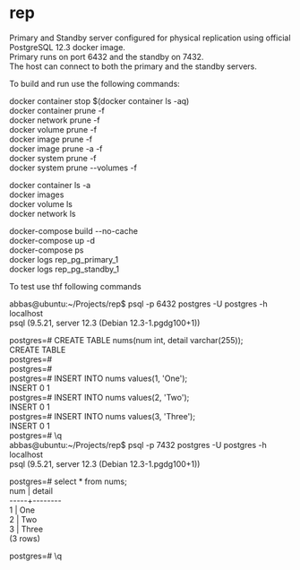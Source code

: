 # rep
Primary and Standby server configured for physical replication using official PostgreSQL 12.3 docker image.  
  Primary runs on port 6432 and the standby on 7432.  
  The host can connect to both the primary and the standby servers.  
  
  To build and run use the following commands:  
  
  docker container stop $(docker container ls -aq)  
  docker container prune -f  
  docker network prune -f  
  docker volume prune -f  
  docker image prune -f  
  docker image prune -a -f  
  docker system prune -f  
  docker system prune --volumes -f  
  
  docker container ls -a  
  docker images  
  docker volume ls  
  docker network ls  
  
  docker-compose build --no-cache  
  docker-compose up -d  
  docker-compose ps  
  docker logs rep_pg_primary_1  
  docker logs rep_pg_standby_1  
  
  To test use thf following commands  
  
  abbas@ubuntu:~/Projects/rep$ psql -p 6432 postgres -U postgres -h localhost  
  psql (9.5.21, server 12.3 (Debian 12.3-1.pgdg100+1))  
  
  postgres=# CREATE TABLE nums(num int, detail varchar(255));  
  CREATE TABLE  
  postgres=#  
  postgres=#  
  postgres=# INSERT INTO nums values(1, 'One');  
  INSERT 0 1  
  postgres=# INSERT INTO nums values(2, 'Two');  
  INSERT 0 1  
  postgres=# INSERT INTO nums values(3, 'Three');  
  INSERT 0 1  
  postgres=# \q  
  abbas@ubuntu:~/Projects/rep$ psql -p 7432 postgres -U postgres -h localhost  
  psql (9.5.21, server 12.3 (Debian 12.3-1.pgdg100+1))  
    
  postgres=# select * from nums;  
   num | detail   
  -----+--------  
     1 | One  
     2 | Two  
     3 | Three  
  (3 rows)  
    
  postgres=# \q  
